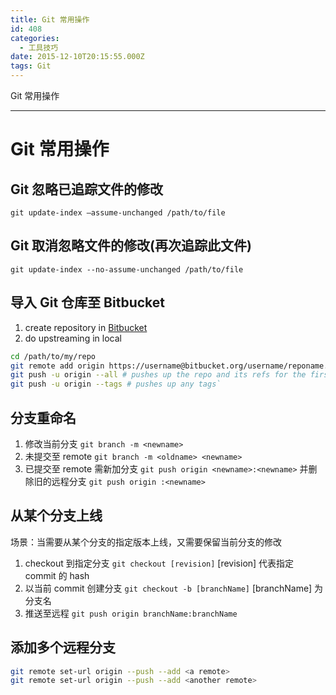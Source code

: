 ```yaml
---
title: Git 常用操作
id: 408
categories:
  - 工具技巧
date: 2015-12-10T20:15:55.000Z
tags: Git
---
```


Git 常用操作

--------------------------------------------------------------------------------

# Git 常用操作

## Git 忽略已追踪文件的修改

`git update-index –assume-unchanged /path/to/file`

## Git 取消忽略文件的修改(再次追踪此文件)

`git update-index --no-assume-unchanged /path/to/file`

## 导入 Git 仓库至 Bitbucket

1. create repository in [Bitbucket](https://bitbucket.org/repo/create)
2. do upstreaming in local

```bash
cd /path/to/my/repo
git remote add origin https://username@bitbucket.org/username/reponame.git
git push -u origin --all # pushes up the repo and its refs for the first time
git push -u origin --tags # pushes up any tags`
```

## 分支重命名

1. 修改当前分支 `git branch -m <newname>`
2. 未提交至 remote `git branch -m <oldname> <newname>`
3. 已提交至 remote 需新加分支 `git push origin <newname>:<newname>` 并删除旧的远程分支 `git push origin :<newname>`

## 从某个分支上线

场景：当需要从某个分支的指定版本上线，又需要保留当前分支的修改

1. checkout 到指定分支 `git checkout [revision]` [revision] 代表指定 commit 的 hash
2. 以当前 commit 创建分支 `git checkout -b [branchName]` [branchName] 为分支名
3. 推送至远程 `git push origin branchName:branchName`

## 添加多个远程分支

```bash
git remote set-url origin --push --add <a remote>
git remote set-url origin --push --add <another remote>
```
